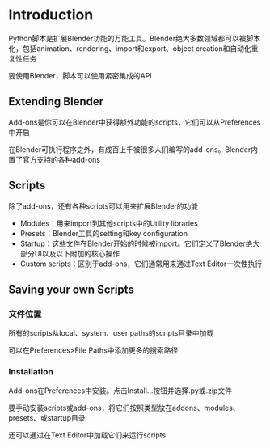 # Introduction

Python脚本是扩展Blender功能的万能工具。Blender绝大多数领域都可以被脚本化，包括animation、rendering、import和export、object creation和自动化重复性任务

要使用Blender，脚本可以使用紧密集成的API

## Extending Blender

Add-ons是你可以在Blender中获得额外功能的scripts，它们可以从Preferences中开启

在Blender可执行程序之外，有成百上千被很多人们编写的add-ons。Blender内置了官方支持的各种add-ons

## Scripts

除了add-ons，还有各种scripts可以用来扩展Blender的功能

- Modules：用来import到其他scripts中的Utility libraries
- Presets：Blender工具的setting和key configuration
- Startup：这些文件在Blender开始的时候被import。它们定义了Blender绝大部分UI以及以下附加的核心操作
- Custom scripts：区别于add-ons，它们通常用来通过Text Editor一次性执行

## Saving your own Scripts

### 文件位置

所有的scripts从local、system、user paths的scripts目录中加载

可以在Preferences>File Paths中添加更多的搜索路径

### Installation

Add-ons在Preferences中安装。点击Install...按钮并选择.py或.zip文件

要手动安装scripts或add-ons，将它们按照类型放在addons、modules、presets、或startup目录

还可以通过在Text Editor中加载它们来运行scripts
